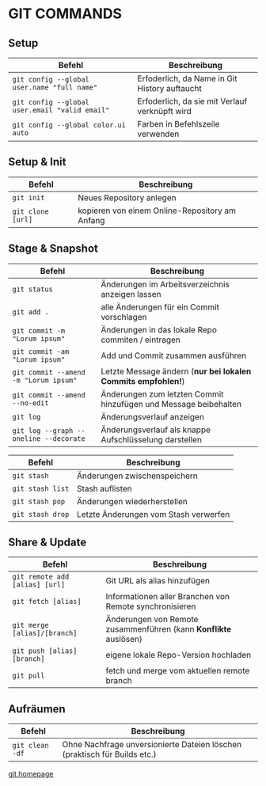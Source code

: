 ﻿# GIT COMMANDS

## Setup

| Befehl                                         | Beschreibung                                   |
| ---------------------------------------------- | ---------------------------------------------- |
| `git config --global user.name "full name"`    | Erfoderlich, da Name in Git History auftaucht  |
| `git config --global user.email "valid email"` | Erfoderlich, da sie mit Verlauf verknüpft wird |
| `git config --global color.ui auto`            | Farben in Befehlszeile verwenden               |

## Setup & Init

| Befehl            | Beschreibung                                   |
| ----------------- | ---------------------------------------------- |
| `git init`        | Neues Repository anlegen                       |
| `git clone [url]` | kopieren von einem Online-Repository am Anfang |

## Stage & Snapshot

| Befehl                                 | Beschreibung                                                     |
| -------------------------------------- | ---------------------------------------------------------------- |
| `git status`                           | Änderungen im Arbeitsverzeichnis anzeigen lassen                 |
| `git add .`                            | alle Änderungen für ein Commit vorschlagen                       |
| `git commit -m "Lorum ipsum"`          | Änderungen in das lokale Repo commiten / eintragen               |
| `git commit -am "Lorum ipsum"`         | Add und Commit zusammen ausführen                                |
| `git commit --amend -m "Lorum ipsum"`  | Letzte Message ändern (**nur bei lokalen Commits empfohlen!**)   |
| `git commit --amend --no-edit`         | Änderungen zum letzten Commit hinzufügen und Message beibehalten |
| `git log`                              | Änderungsverlauf anzeigen                                        |
| `git log --graph --oneline --decorate` | Änderungsverlauf als knappe Aufschlüsselung darstellen           |

| Befehl           | Beschreibung                          |
| ---------------- | ------------------------------------- |
| `git stash`      | Änderungen zwischenspeichern          |
| `git stash list` | Stash auflisten                       |
| `git stash pop`  | Änderungen wiederherstellen           |
| `git stash drop` | Letzte Änderungen vom Stash verwerfen |

## Share & Update

| Befehl                         | Beschreibung                                                       |
| ------------------------------ | ------------------------------------------------------------------ |
| `git remote add [alias] [url]` | Git URL als alias hinzufügen                                       |
| `git fetch [alias]`            | Informationen aller Branchen von Remote synchronisieren            |
| `git merge [alias]/[branch]`   | Änderungen von Remote zusammenführen (kann **Konflikte** auslösen) |
| `git push [alias] [branch]`    | eigene lokale Repo-Version hochladen                               |
| `git pull`                     | fetch und merge vom aktuellen remote branch                        |

## Aufräumen

| Befehl          | Beschreibung                                                              |
| --------------- | ------------------------------------------------------------------------- |
| `git clean -df` | Ohne Nachfrage unversionierte Dateien löschen (praktisch für Builds etc.) |

[git homepage](https://git-scm.com)
